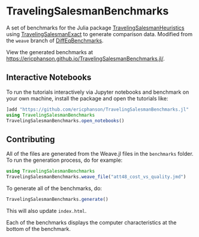 # TravelingSalesmanBenchmarks

A set of benchmarks for the Julia package [TravelingSalesmanHeuristics](https://github.com/evanfields/TravelingSalesmanHeuristics.jl) using [TravelingSalesmanExact](https://github.com/ericphanson/TravelingSalesmanExact.jl) to generate comparison data. Modified from the `weave` branch of [DiffEqBenchmarks](https://github.com/JuliaDiffEq/DiffEqBenchmarks.jl/tree/weave).

View the generated benchmarks at <https://ericphanson.github.io/TravelingSalesmanBenchmarks.jl/>.

## Interactive Notebooks

To run the tutorials interactively via Jupyter notebooks and benchmark on your
own machine, install the package and open the tutorials like:

```julia
]add "https://github.com/ericphanson/TravelingSalesmanBenchmarks.jl"
using TravelingSalesmanBenchmarks
TravelingSalesmanBenchmarks.open_notebooks()
```

## Contributing

All of the files are generated from the Weave.jl files in the `benchmarks` folder. To run the generation process, do for example:

```julia
using TravelingSalesmanBenchmarks
TravelingSalesmanBenchmarks.weave_file("att48_cost_vs_quality.jmd")
```

To generate all of the benchmarks, do:

```julia
TravelingSalesmanBenchmarks.generate()
```

This will also update `index.html`.

Each of the benchmarks displays the computer characteristics at the bottom of
the benchmark.